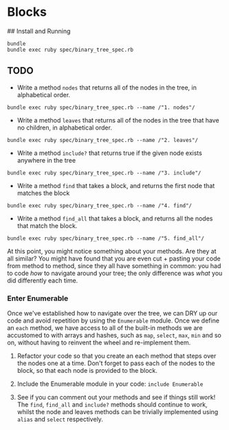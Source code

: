 # Blocks

## Install and Running

```
bundle
bundle exec ruby spec/binary_tree_spec.rb
```


## TODO

* Write a method `nodes` that returns all of the nodes in the tree, in alphabetical order.

`bundle exec ruby spec/binary_tree_spec.rb --name /"1. nodes"/`

* Write a method `leaves` that returns all of the nodes in the tree that have no children, in alphabetical order.

`bundle exec ruby spec/binary_tree_spec.rb --name /"2. leaves"/`

* Write a method `include?` that returns true if the given node exists anywhere in the tree

`bundle exec ruby spec/binary_tree_spec.rb --name /"3. include"/`

* Write a method `find` that takes a block, and returns the first node that matches the block

`bundle exec ruby spec/binary_tree_spec.rb --name /"4. find"/`

* Write a method `find_all` that takes a block, and returns all the nodes that match the block.

`bundle exec ruby spec/binary_tree_spec.rb --name /"5. find_all"/`

At this point, you might notice something about your methods. Are they at all similar? You might have found that you are even cut + pasting your code from method to method, since they all have something in common: you had to code _how_ to navigate around your tree; the only difference was _what_ you did differently each time.

### Enter Enumerable

Once we've established how to navigate over the tree, we can DRY up our code and avoid repetition by using the `Enumerable` module. Once we define an `each` method, we have access to all of the built-in methods we are accustomed to with arrays and hashes, such as `map`, `select`, `max`, `min` and so on, without having to reinvent the wheel and re-implement them.

1. Refactor your code so that you create an each method that steps over the nodes one at a time. Don't forget to pass each of the nodes to the block, so that each node is provided to the block.

2. Include the Enumerable module in your code: `include Enumerable`

3. See if you can comment out your methods and see if things still work! The `find`, `find_all` and `include?` methods should continue to work, whilst the node and leaves methods can be trivially implemented using `alias` and `select` respectively.




